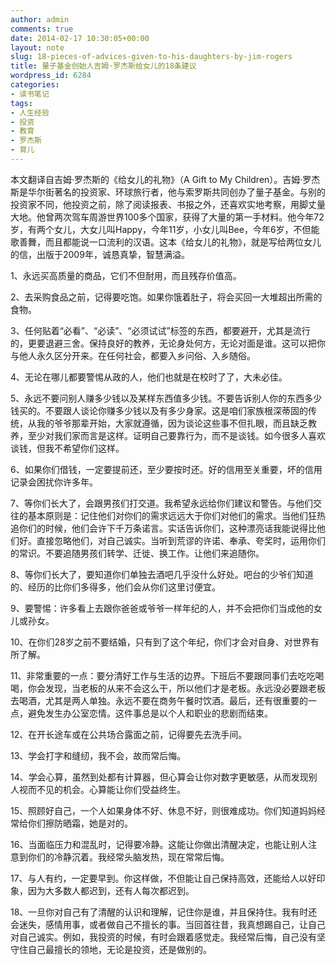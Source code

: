 ```yaml
---
author: admin
comments: true
date: 2014-02-17 10:30:05+00:00
layout: note
slug: 18-pieces-of-advices-given-to-his-daughters-by-jim-rogers
title: 量子基金创始人吉姆·罗杰斯给女儿的18条建议
wordpress_id: 6284
categories:
- 读书笔记
tags:
- 人生经验
- 投资
- 教育
- 罗杰斯
- 育儿
---
```


​本文翻译自吉姆·罗杰斯的《给女儿的礼物》（A Gift to My Children）。吉姆·罗杰斯是华尔街著名的投资家、环球旅行者，他与索罗斯共同创办了量子基金。与别的投资家不同，他投资之前，除了阅读报表、书报之外，还喜欢实地考察，用脚丈量大地。他曾两次驾车周游世界100多个国家，获得了大量的第一手材料。他今年72岁，有两个女儿，大女儿叫Happy，今年11岁，小女儿叫Bee，今年6岁，不但能歌善舞，而且都能说一口流利的汉语。这本《给女儿的礼物》，就是写给两位女儿的信，出版于2009年，诚恳真挚，智慧满溢。

1、永远买高质量的商品，它们不但耐用，而且残存价值高。

2、去采购食品之前，记得要吃饱。如果你饿着肚子，将会买回一大堆超出所需的食物。

3、任何贴着“必看”、“必读”、“必须试试”标签的东西，都要避开，尤其是流行的，更要退避三舍。保持良好的教养，无论身处何方，无论对面是谁。这可以把你与他人永久区分开来。在任何社会，都要入乡问俗、入乡随俗。

4、无论在哪儿都要警惕从政的人，他们也就是在校时了了，大未必佳。

5、永远不要问别人赚多少钱以及某样东西值多少钱。不要告诉别人你的东西多少钱买的。不要跟人谈论你赚多少钱以及有多少身家。这是咱们家族根深蒂固的传统，从我的爷爷那辈开始，大家就遵循，因为谈论这些事不但扎眼，而且缺乏教养，至少对我们家而言是这样。证明自己要靠行为，而不是谈钱。如今很多人喜欢谈钱，但我不希望你们这样。

6、如果你们借钱，一定要提前还，至少要按时还。好的信用至关重要，坏的信用记录会困扰你许多年。

7、等你们长大了，会跟男孩们打交道。我希望永远给你们建议和警告。与他们交往的基本原则是：记住他们对你们的需求远远大于你们对他们的需求。当他们狂热追你们的时候，他们会许下千万条诺言。实话告诉你们，这种漂亮话我能说得比他们好。直接忽略他们，对自己诚实。当听到荒谬的许诺、奉承、夸奖时，运用你们的常识。不要追随男孩们转学、迁徙、换工作。让他们来追随你。

8、等你们长大了，要知道你们单独去酒吧几乎没什么好处。吧台的少爷们知道的、经历的比你们多得多，他们会从你们这里讨便宜。

9、要警惕：许多看上去跟你爸爸或爷爷一样年纪的人，并不会把你们当成他的女儿或孙女。

10、在你们28岁之前不要结婚，只有到了这个年纪，你们才会对自身、对世界有所了解。

11、非常重要的一点：要分清好工作与生活的边界。下班后不要跟同事们去吃吃喝喝，你会发现，当老板的从来不会这么干，所以他们才是老板。永远没必要跟老板去喝酒，尤其是两人单独。永远不要在商务午餐时饮酒。最后，还有很重要的一点，避免发生办公室恋情。这件事总是以个人和职业的悲剧而结束。

12、在开长途车或在公共场合露面之前，记得要先去洗手间。

13、学会打字和缝纫，我不会，故而常后悔。

14、学会心算，虽然到处都有计算器，但心算会让你对数字更敏感，从而发现别人视而不见的机会。心算能让你们受益终生。

15、照顾好自己，一个人如果身体不好、休息不好，则很难成功。你们知道妈妈经常给你们擦防晒霜，她是对的。

16、当面临压力和混乱时，记得要冷静。这能让你做出清醒决定，也能让别人注意到你们的冷静沉着。我经常头脑发热，现在常常后悔。

17、与人有约，一定要早到。你这样做，不但能让自己保持高效，还能给人以好印象，因为大多数人都迟到，还有人每次都迟到。

18、一旦你对自己有了清醒的认识和理解，记住你是谁，并且保持住。我有时还会迷失，感情用事，或者做自己不擅长的事。当回首往昔，我真想踢自己，让自己对自己诚实。例如，我投资的时候，有时会跟着感觉走。我经常后悔，自己没有坚守住自己最擅长的领地，无论是投资，还是做别的。
